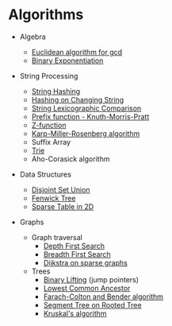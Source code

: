 # Algorithms

* Algebra
    * [Euclidean algorithm for gcd](algebra/euclid.cc)
    * [Binary Exponentiation](algebra/exp.cc)

* String Processing
    * [String Hashing](strings/hashing.cc)
    * [Hashing on Changing String](strings/dynamic_hash.cc)
    * [String Lexicographic Comparison](strings/lexic_comp.cc)
    * [Prefix function - Knuth-Morris-Pratt](strings/kmp.cc)
    * [Z-function](strings/z-algorithm.cc)
    * [Karp-Miller-Rosenberg algorithm](strings/kmr.cc)
    * Suffix Array
    * [Trie](strings/trie.cc)
    * Aho-Corasick algorithm

* Data Structures
    * [Disjoint Set Union](data-structures/disjoint_set.cc)
    * [Fenwick Tree](data-structures/fenwick_tree.cc)
    * [Sparse Table in 2D](data-structures/sparse_table_2d.cc)

* Graphs
    * Graph traversal
        * [Depth First Search](graphs/dfs.cc)
        * [Breadth First Search](graphs/bfs.cc)
        * [Dijkstra on sparse graphs](graphs/dijkstra_queue.cc)
    * Trees
        * [Binary Lifting](graphs/lca.cc) (jump pointers)
        * [Lowest Common Ancestor](graphs/lca2.cc)
        * [Farach-Colton and Bender algorithm](graphs/lca3.cc)
        * [Segment Tree on Rooted Tree](graphs/subtree.cc)
        * [Kruskal's algorithm](graphs/kruskal.cc)
